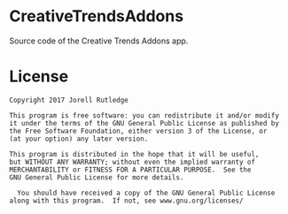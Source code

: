 # CreativeTrendsAddons
Source code of the Creative Trends Addons app. 



# License

    Copyright 2017 Jorell Rutledge
    
    This program is free software: you can redistribute it and/or modify
    it under the terms of the GNU General Public License as published by
    the Free Software Foundation, either version 3 of the License, or
    (at your option) any later version.
    
   	This program is distributed in the hope that it will be useful,
    but WITHOUT ANY WARRANTY; without even the implied warranty of
    MERCHANTABILITY or FITNESS FOR A PARTICULAR PURPOSE.  See the
    GNU General Public License for more details.
    
	  You should have received a copy of the GNU General Public License
    along with this program.  If not, see www.gnu.org/licenses/
	
